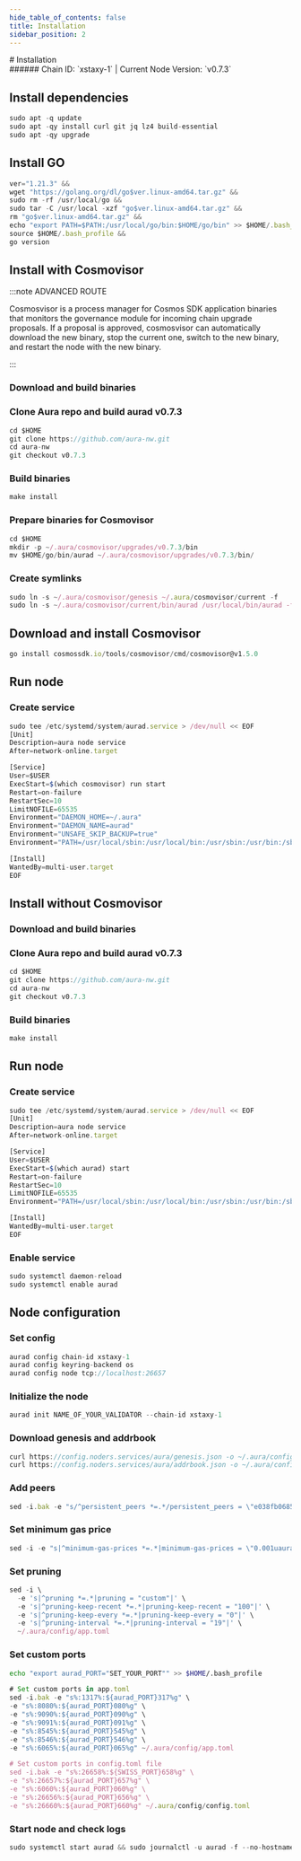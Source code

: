 ```yaml
---
hide_table_of_contents: false
title: Installation
sidebar_position: 2
---
```


<div class="h1-with-icon icon-aura">
# Installation
</div>
###### Chain ID: `xstaxy-1` | Current Node Version: `v0.7.3`

## Install dependencies

```js
sudo apt -q update
sudo apt -qy install curl git jq lz4 build-essential
sudo apt -qy upgrade
```

## Install GO
```js
ver="1.21.3" &&
wget "https://golang.org/dl/go$ver.linux-amd64.tar.gz" &&
sudo rm -rf /usr/local/go &&
sudo tar -C /usr/local -xzf "go$ver.linux-amd64.tar.gz" &&
rm "go$ver.linux-amd64.tar.gz" &&
echo "export PATH=$PATH:/usr/local/go/bin:$HOME/go/bin" >> $HOME/.bash_profile &&
source $HOME/.bash_profile &&
go version
```

## Install with Cosmovisor
:::note ADVANCED ROUTE

Cosmosvisor is a process manager for Cosmos SDK application binaries that monitors the governance module for incoming chain upgrade proposals. If a proposal is approved, cosmosvisor can automatically download the new binary, stop the current one, switch to the new binary, and restart the node with the new binary.

:::
### Download and build binaries
### Clone Aura repo and build aurad v0.7.3
```js
cd $HOME
git clone https://github.com/aura-nw.git
cd aura-nw
git checkout v0.7.3
```

### Build binaries
```js
make install
```
### Prepare binaries for Cosmovisor
```js
cd $HOME
mkdir -p ~/.aura/cosmovisor/upgrades/v0.7.3/bin
mv $HOME/go/bin/aurad ~/.aura/cosmovisor/upgrades/v0.7.3/bin/
```

### Create symlinks
```js
sudo ln -s ~/.aura/cosmovisor/genesis ~/.aura/cosmovisor/current -f
sudo ln -s ~/.aura/cosmovisor/current/bin/aurad /usr/local/bin/aurad -f
```

## Download and install Cosmovisor
```js
go install cosmossdk.io/tools/cosmovisor/cmd/cosmovisor@v1.5.0
```

## Run node
### Create service
```js
sudo tee /etc/systemd/system/aurad.service > /dev/null << EOF
[Unit]
Description=aura node service
After=network-online.target

[Service]
User=$USER
ExecStart=$(which cosmovisor) run start
Restart=on-failure
RestartSec=10
LimitNOFILE=65535
Environment="DAEMON_HOME=~/.aura"
Environment="DAEMON_NAME=aurad"
Environment="UNSAFE_SKIP_BACKUP=true"
Environment="PATH=/usr/local/sbin:/usr/local/bin:/usr/sbin:/usr/bin:/sbin:/bin:/usr/games:/usr/local/games:/snap/bin:~/.aura/cosmovisor/current/bin"

[Install]
WantedBy=multi-user.target
EOF
```

## Install without Cosmovisor

### Download and build binaries
### Clone Aura repo and build aurad v0.7.3
```js
cd $HOME
git clone https://github.com/aura-nw.git
cd aura-nw
git checkout v0.7.3
```

### Build binaries
```js
make install
```

## Run node
### Create service
```js
sudo tee /etc/systemd/system/aurad.service > /dev/null << EOF
[Unit]
Description=aura node service
After=network-online.target

[Service]
User=$USER
ExecStart=$(which aurad) start
Restart=on-failure
RestartSec=10
LimitNOFILE=65535
Environment="PATH=/usr/local/sbin:/usr/local/bin:/usr/sbin:/usr/bin:/sbin:/bin:/usr/games:/usr/local/games:/snap/bin"

[Install]
WantedBy=multi-user.target
EOF
```

### Enable service
```js
sudo systemctl daemon-reload
sudo systemctl enable aurad
```

## Node configuration
### Set config
```js
aurad config chain-id xstaxy-1
aurad config keyring-backend os
aurad config node tcp://localhost:26657
```

### Initialize the node
```js
aurad init NAME_OF_YOUR_VALIDATOR --chain-id xstaxy-1
```

### Download genesis and addrbook
```js
curl https://config.noders.services/aura/genesis.json -o ~/.aura/config/genesis.json
curl https://config.noders.services/aura/addrbook.json -o ~/.aura/config/addrbook.json
```
### Add peers
```js
sed -i.bak -e "s/^persistent_peers *=.*/persistent_peers = \"e038fb068587bfe9b67e23df287aabad352577d9@aura-rpc.noders.services:17656\"/" ~/.aura/config/config.toml
```

### Set minimum gas price
```js
sed -i -e "s|^minimum-gas-prices *=.*|minimum-gas-prices = \"0.001uaura\"|" ~/.aura/config/app.toml
```
### Set pruning
```js
sed -i \
  -e 's|^pruning *=.*|pruning = "custom"|' \
  -e 's|^pruning-keep-recent *=.*|pruning-keep-recent = "100"|' \
  -e 's|^pruning-keep-every *=.*|pruning-keep-every = "0"|' \
  -e 's|^pruning-interval *=.*|pruning-interval = "19"|' \
  ~/.aura/config/app.toml
```

### Set custom ports

```bash
echo "export aurad_PORT="SET_YOUR_PORT"" >> $HOME/.bash_profile
```

```js
# Set custom ports in app.toml
sed -i.bak -e "s%:1317%:${aurad_PORT}317%g" \
-e "s%:8080%:${aurad_PORT}080%g" \
-e "s%:9090%:${aurad_PORT}090%g" \
-e "s%:9091%:${aurad_PORT}091%g" \
-e "s%:8545%:${aurad_PORT}545%g" \
-e "s%:8546%:${aurad_PORT}546%g" \
-e "s%:6065%:${aurad_PORT}065%g" ~/.aura/config/app.toml

# Set custom ports in config.toml file
sed -i.bak -e "s%:26658%:${SWISS_PORT}658%g" \
-e "s%:26657%:${aurad_PORT}657%g" \
-e "s%:6060%:${aurad_PORT}060%g" \
-e "s%:26656%:${aurad_PORT}656%g" \
-e "s%:26660%:${aurad_PORT}660%g" ~/.aura/config/config.toml
```

### Start node and check logs
```js
sudo systemctl start aurad && sudo journalctl -u aurad -f --no-hostname -o cat
```
